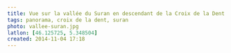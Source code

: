 ```yaml
---
title: Vue sur la vallée du Suran en descendant de la Croix de la Dent
tags: panorama, croix de la dent, suran
photo: vallee-suran.jpg
latlon: [46.125725, 5.348504]
created: 2014-11-04 17:18
---
```

